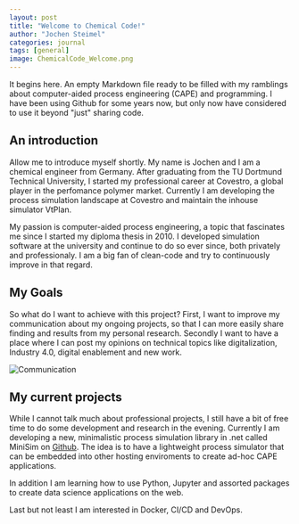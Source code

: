 ```yaml
---
layout: post
title: "Welcome to Chemical Code!"
author: "Jochen Steimel"
categories: journal
tags: [general]
image: ChemicalCode_Welcome.png
---
```



It begins here. An empty Markdown file ready to be filled with my ramblings about computer-aided process engineering (CAPE) and programming. I have been using Github for some years now, but only now have considered to use it beyond "just" sharing code.


## An introduction

Allow me to introduce myself shortly. My name is Jochen and I am a chemical engineer from Germany. After graduating from the TU Dortmund Technical University, I started my professional career at Covestro, a global player in the perfomance polymer market. Currently I am developing the process simulation landscape at Covestro and maintain the inhouse simulator VtPlan.

My passion is computer-aided process engineering, a topic that fascinates me since I started my diploma thesis in 2010. I developed simulation software at the university and continue to do so ever since, both privately and professionaly. I am a big fan of clean-code and try to continuously improve in that regard.

## My Goals

So what do I want to achieve with this project? First, I want to improve my communication about my ongoing projects, so that I can more easily share finding and results from my personal research. Secondly I want to have a place where I can post my opinions on technical topics like digitalization, Industry 4.0, digital enablement and new work.

![Communication](../assets/img/Communications.png)


## My current projects

While I cannot talk much about professional projects, I still have a bit of free time to do some development and research in the evening. Currently I am developing a new, minimalistic process simulation library in .net called MiniSim on [Github](https://github.com/Nukleon84/MiniSim). The idea is to have a lightweight process simulator that can be embedded into other hosting enviroments to create ad-hoc CAPE applications.

In addition I am learning how to use Python, Jupyter and assorted packages to create data science applications on the web.

Last but not least I am interested in Docker, CI/CD and DevOps.




